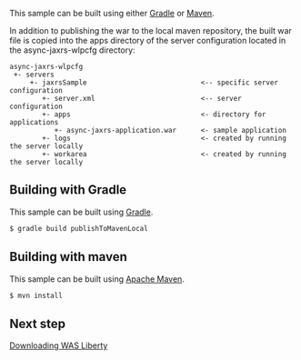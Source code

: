 This sample can be built using either [Gradle](#building-with-gradle) or [Maven](#building-with-maven).

In addition to publishing the war to the local maven repository, the built war file is copied into the apps directory of the server configuration located in the async-jaxrs-wlpcfg directory:

```text
async-jaxrs-wlpcfg
 +- servers
     +- jaxrsSample                            <-- specific server configuration
        +- server.xml                          <-- server configuration
        +- apps                                <- directory for applications
           +- async-jaxrs-application.war      <- sample application
        +- logs                                <- created by running the server locally
        +- workarea                            <- created by running the server locally
```

## Building with Gradle

This sample can be built using [Gradle](http://gradle.org/).

```bash
$ gradle build publishToMavenLocal
```

## Building with maven

This sample can be built using [Apache Maven](http://maven.apache.org/).

```bash
$ mvn install
```

## Next step

[Downloading WAS Liberty](/docs/Downloading-WAS-Liberty.md)

